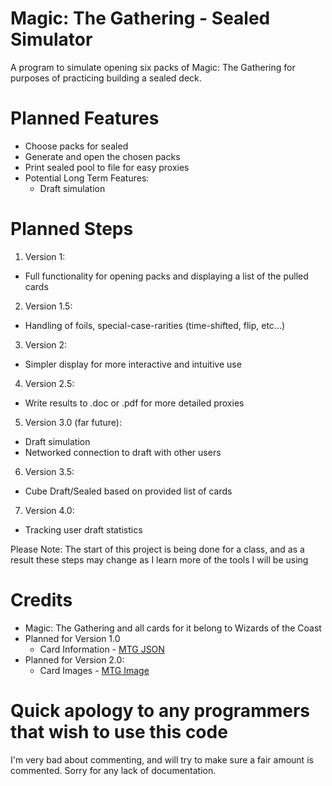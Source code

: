 Magic: The Gathering - Sealed Simulator
===================
A program to simulate opening six packs of Magic: The Gathering for purposes of practicing building a sealed deck.

Planned Features
===================
* Choose packs for sealed
* Generate and open the chosen packs
* Print sealed pool to file for easy proxies
* Potential Long Term Features:
  * Draft simulation

Planned Steps
===================
1. Version 1:
  * Full functionality for opening packs and displaying a list of the pulled cards
2. Version 1.5:
  * Handling of foils, special-case-rarities (time-shifted, flip, etc...)
3. Version 2:
  * Simpler display for more interactive and intuitive use
4. Version 2.5:
  * Write results to .doc or .pdf for more detailed proxies
5. Version 3.0 (far future):
  * Draft simulation
  * Networked connection to draft with other users
6. Version 3.5:
  * Cube Draft/Sealed based on provided list of cards
7. Version 4.0:
  * Tracking user draft statistics

Please Note: The start of this project is being done for a class, and as a result these steps may change as I learn more of the tools I will be using

Credits
===================
* Magic: The Gathering and all cards for it belong to Wizards of the Coast
* Planned for Version 1.0
  * Card Information - [MTG JSON](http://mtgjson.com/)
* Planned for Version 2.0:
  * Card Images - [MTG Image](http://mtgimage.com/)

Quick apology to any programmers that wish to use this code
===================
I'm very bad about commenting, and will try to make sure a fair amount is commented. Sorry for any lack of documentation.
